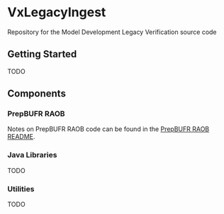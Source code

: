 # VxLegacyIngest

Repository for the Model Development Legacy Verification source code

## Getting Started

TODO

## Components

### PrepBUFR RAOB

Notes on PrepBUFR RAOB code can be found in the [PrepBUFR RAOB README](./prepbufr_raob/README.md).

### Java Libraries

TODO

### Utilities

TODO
